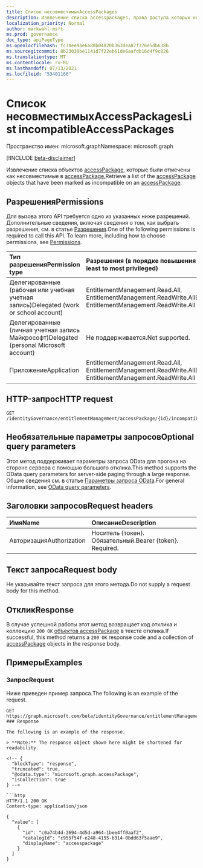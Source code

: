 ```yaml
---
title: Список несовместимыхAccessPackages
description: Извлечение списка accesspackages, права доступа которых несовместимы с определенным пакетом доступа.
localization_priority: Normal
author: markwahl-msft
ms.prod: governance
doc_type: apiPageType
ms.openlocfilehash: fc30ee9ae6a80b04820b363dea87f376e5db638b
ms.sourcegitcommit: 8b23038be1141d7f22eb61de6aafdb16d4f9c826
ms.translationtype: MT
ms.contentlocale: ru-RU
ms.lasthandoff: 07/13/2021
ms.locfileid: "53401166"
---
```

# <a name="list-incompatibleaccesspackages"></a><span data-ttu-id="46545-103">Список несовместимыхAccessPackages</span><span class="sxs-lookup"><span data-stu-id="46545-103">List incompatibleAccessPackages</span></span>

<span data-ttu-id="46545-104">Пространство имен: microsoft.graph</span><span class="sxs-lookup"><span data-stu-id="46545-104">Namespace: microsoft.graph</span></span>

[!INCLUDE [beta-disclaimer](../../includes/beta-disclaimer.md)]

<span data-ttu-id="46545-105">Извлечение списка объектов [accessPackage,](../resources/accesspackage.md) которые были отмечены как несовместимые в [accessPackage.](../resources/accesspackage.md)</span><span class="sxs-lookup"><span data-stu-id="46545-105">Retrieve a list of the [accessPackage](../resources/accesspackage.md) objects that have been marked as incompatible on an [accessPackage](../resources/accesspackage.md).</span></span>  

## <a name="permissions"></a><span data-ttu-id="46545-106">Разрешения</span><span class="sxs-lookup"><span data-stu-id="46545-106">Permissions</span></span>

<span data-ttu-id="46545-p101">Для вызова этого API требуется одно из указанных ниже разрешений. Дополнительные сведения, включая сведения о том, как выбрать разрешения, см. в статье [Разрешения](/graph/permissions-reference).</span><span class="sxs-lookup"><span data-stu-id="46545-p101">One of the following permissions is required to call this API. To learn more, including how to choose permissions, see [Permissions](/graph/permissions-reference).</span></span>

| <span data-ttu-id="46545-109">Тип разрешения</span><span class="sxs-lookup"><span data-stu-id="46545-109">Permission type</span></span>                        | <span data-ttu-id="46545-110">Разрешения (в порядке повышения привилегий)</span><span class="sxs-lookup"><span data-stu-id="46545-110">Permissions (from least to most privileged)</span></span> |
|:---------------------------------------|:--------------------------------------------|
| <span data-ttu-id="46545-111">Делегированные (рабочая или учебная учетная запись)</span><span class="sxs-lookup"><span data-stu-id="46545-111">Delegated (work or school account)</span></span>     | <span data-ttu-id="46545-112">EntitlementManagement.Read.All, EntitlementManagement.ReadWrite.All</span><span class="sxs-lookup"><span data-stu-id="46545-112">EntitlementManagement.Read.All, EntitlementManagement.ReadWrite.All</span></span> |
| <span data-ttu-id="46545-113">Делегированные (личная учетная запись Майкрософт)</span><span class="sxs-lookup"><span data-stu-id="46545-113">Delegated (personal Microsoft account)</span></span> | <span data-ttu-id="46545-114">Не поддерживается.</span><span class="sxs-lookup"><span data-stu-id="46545-114">Not supported.</span></span> |
| <span data-ttu-id="46545-115">Приложение</span><span class="sxs-lookup"><span data-stu-id="46545-115">Application</span></span>                            | <span data-ttu-id="46545-116">EntitlementManagement.Read.All, EntitlementManagement.ReadWrite.All</span><span class="sxs-lookup"><span data-stu-id="46545-116">EntitlementManagement.Read.All, EntitlementManagement.ReadWrite.All</span></span> |

## <a name="http-request"></a><span data-ttu-id="46545-117">HTTP-запрос</span><span class="sxs-lookup"><span data-stu-id="46545-117">HTTP request</span></span>

<!-- { "blockType": "ignored" } -->

```http
GET /identityGovernance/entitlementManagement/accessPackage/{id}/incompatibleAccessPackages
```

## <a name="optional-query-parameters"></a><span data-ttu-id="46545-118">Необязательные параметры запросов</span><span class="sxs-lookup"><span data-stu-id="46545-118">Optional query parameters</span></span>

<span data-ttu-id="46545-119">Этот метод поддерживает параметры запроса OData для прогона на стороне сервера с помощью большого отклика.</span><span class="sxs-lookup"><span data-stu-id="46545-119">This method supports the OData query parameters for server-side paging through a large response.</span></span> <span data-ttu-id="46545-120">Общие сведения см. в статье [Параметры запроса OData](/graph/query-parameters).</span><span class="sxs-lookup"><span data-stu-id="46545-120">For general information, see [OData query parameters](/graph/query-parameters).</span></span>

## <a name="request-headers"></a><span data-ttu-id="46545-121">Заголовки запросов</span><span class="sxs-lookup"><span data-stu-id="46545-121">Request headers</span></span>

| <span data-ttu-id="46545-122">Имя</span><span class="sxs-lookup"><span data-stu-id="46545-122">Name</span></span>      |<span data-ttu-id="46545-123">Описание</span><span class="sxs-lookup"><span data-stu-id="46545-123">Description</span></span>|
|:----------|:----------|
| <span data-ttu-id="46545-124">Авторизация</span><span class="sxs-lookup"><span data-stu-id="46545-124">Authorization</span></span> | <span data-ttu-id="46545-p103">Носитель \{токен\}. Обязательный.</span><span class="sxs-lookup"><span data-stu-id="46545-p103">Bearer \{token\}. Required.</span></span> |

## <a name="request-body"></a><span data-ttu-id="46545-127">Текст запроса</span><span class="sxs-lookup"><span data-stu-id="46545-127">Request body</span></span>

<span data-ttu-id="46545-128">Не указывайте текст запроса для этого метода.</span><span class="sxs-lookup"><span data-stu-id="46545-128">Do not supply a request body for this method.</span></span>

## <a name="response"></a><span data-ttu-id="46545-129">Отклик</span><span class="sxs-lookup"><span data-stu-id="46545-129">Response</span></span>

<span data-ttu-id="46545-130">В случае успешной работы этот метод возвращает код отклика и коллекцию `200 OK` [объектов accessPackage](../resources/accesspackage.md) в тексте отклика.</span><span class="sxs-lookup"><span data-stu-id="46545-130">If successful, this method returns a `200 OK` response code and a collection of [accessPackage](../resources/accesspackage.md) objects in the response body.</span></span>

## <a name="examples"></a><span data-ttu-id="46545-131">Примеры</span><span class="sxs-lookup"><span data-stu-id="46545-131">Examples</span></span>

### <a name="request"></a><span data-ttu-id="46545-132">Запрос</span><span class="sxs-lookup"><span data-stu-id="46545-132">Request</span></span>

<span data-ttu-id="46545-133">Ниже приведен пример запроса.</span><span class="sxs-lookup"><span data-stu-id="46545-133">The following is an example of the request.</span></span>

<!-- {
  "blockType": "request",
  "name": "get_incompatibleaccesspackages"
}-->

```msgraph-interactive
GET https://graph.microsoft.com/beta/identityGovernance/entitlementManagement/accessPackages/{id}/incompatibleAccessPackages
### Response

The following is an example of the response.

> **Note:** The response object shown here might be shortened for readability.

<!-- {
  "blockType": "response",
  "truncated": true,
  "@odata.type": "microsoft.graph.accessPackage",
  "isCollection": true
} -->

```http
HTTP/1.1 200 OK
Content-type: application/json

{
  "value": [
    {
      "id": "c0a74b4d-2694-4d5d-a964-1bee4ff0aaf2",
      "catalogId": "c955f54f-e248-4155-b314-0bdd63f5aae9",
      "displayName": "accesspackage"
    }
  ]
}
```

<!-- uuid: 16cd6b66-4b1a-43a1-adaf-3a886856ed98
2019-02-04 14:57:30 UTC -->
<!-- {
  "type": "#page.annotation",
  "description": "List incompatibleAccessPackages",
  "keywords": "",
  "section": "documentation",
  "tocPath": ""
}-->

